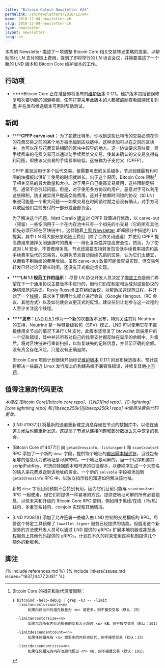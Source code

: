 ```yaml
---
title: "Bitcoin Optech Newsletter #24"
permalink: /zh/newsletters/2018/12/04/
name: 2018-12-04-newsletter-zh
slug: 2018-12-04-newsletter-zh
type: newsletter
layout: newsletter
lang: zh
---
```

本周的 Newsletter 描述了一项调整 Bitcoin Core 相关交易转发策略的提案，以帮助简化 LN 支付的链上费用，提到了即将举行的 LN 协议会议，并简要描述了一个新的 LND 版本和 Bitcoin Core 维护版本的工作。

## 行动项

- **<!--maintenance-release-->**Bitcoin Core 正在准备即将发布的[维护版本][maintenance release] 0.17.1。维护版本包括错误修复和次要功能的回溯移植。任何打算采用此版本的人都被鼓励查看[回溯修复列表][0.17.1 milestone] 并在发布候选版本可用时帮助测试。

## 新闻

- **<!--cpfp-carve-out-->****CPFP carve-out：** 为了花费比特币，你收到这些比特币的交易必须在你的花费交易之前的某个地方被添加到区块链中。这种添加可以在之前的区块中，也可以在与花费交易相同的区块中较早的地方。这一协议要求意味着，高手续费率的花费交易可以通过匀手续费给父交易，使其未确认的父交易变得有利可图，即使该父交易的手续费率较低。这被称为子支付父（CPFP）。

  CPFP 甚至适用于多个后代交易，但需要考虑的关系越多，节点创建最有利可图的块模板以供矿工使用的时间就越长。出于这个原因，Bitcoin Core 限制[^fn-cpfp-limits]了相关交易的最大数量和大小。对于用户自己提高交易费用，这些限制足够高，通常不会引起问题。但是，对于使用多方协议的用户，恶意对手可以利用这些限制，防止诚实用户提高交易费用。这对于依赖时间锁的协议（如 LN）来说可能是一个重大问题——如果交易在时间锁过期之前没有确认，对手方可以收回他们之前支付的一部分或全部资金。

  为了解决这个问题，Matt Corallo [建议][carve out thread]对 CPFP 政策进行修改，以 carve-out（预留）一些空间用于一个在内存池中只有一个祖先的小交易（它的所有其他祖先必须已经在区块链中）。这伴随着[上周 Newsletter][last week's newsletter] *新闻*部分中描述的 LN 提案，其中 LN 将大部分忽略链上费用（除了合作关闭通道）并使用 CPFP 提高费用来选择关闭通道时的费用——简化复杂性并提高安全性。然而，为了使这对 LN 安全，不管费用多高，节点还需要支持转发包含低手续费率祖先和高手续费率后代的交易包，以避免节点自动拒绝先前的交易，认为它们太便宜，从而看不到后续的费用增加。虽然 carve-out 政策可能很容易实现，但交易包转发已经讨论了很长时间，还没有正式指定或实现。

- **<!--organization-of-ln-1-1-specification-effort-->****LN 1.1 规范工作的组织：** 尽管 LN 协议开发人员决定了[哪些工作][ln1.1 accepted proposals]是他们希望在下一个通用协议主要版本中进行的，但他们仍在制定和达成对这些协议的确切规范的共识。Rusty Russell 正在组织会议，以帮助加速规范过程，并开始了一个[线程][ln spec meetings]，征求关于使用什么媒介进行会议（Google Hangout、IRC 会议、其他方式）以及如何使会议更正式的反馈。建议任何计划参与这一过程的人至少关注这个线程。

- **<!--releases-->****发布：**[LND 0.5.1][] 作为一个新的次要版本发布，特别关注其对 Neutrino 的支持，Neutrino 是一种轻量级钱包（SPV）模式，LND 可以使用它在不直接使用全节点的情况下进行 LN 支付。此版本还修复了 btcwallet 后端用户的一个记账错误，其中并非所有对自己的找零支付都反映在显示的余额中。升级后，将对区块链进行重新扫描，以恢复缺失的记账信息，并显示正确的余额。没有资金存在风险，只是没有正确追踪。

  Bitcoin Core 项目计划很快开始标记[维护版本][maintenance release] 0.17.1 的发布候选版本。预计这将解决一些最近 Linux 发行版上的构建系统不兼容性错误，并修复其他[小问题][0.17.1 milestone]。

[LND 0.5.1]: https://github.com/lightningnetwork/lnd/releases/tag/v0.5.1-beta

## 值得注意的代码更改

*本周在 [Bitcoin Core][bitcoin core repo]、[LND][lnd repo]、[C-lightning][core lightning repo] 和 [libsecp256k1][libsecp256k1 repo] 中值得注意的代码更改。*

- [LND #1937][] 将最新的通道重新建立消息存储在节点的数据库中，以便在通道关闭后也能重新发送。这提高了节点从连接问题和部分数据丢失中恢复的机会。

- [Bitcoin Core #14477][] 向 `getaddressinfo`、`listunspent` 和 `scantxoutset` RPC 添加了一个新的 `desc` 字段，提供每个地址的[输出脚本描述符][output script descriptors]，当钱包有足够的信息认为该地址是*可解的*时。一个地址是可解的，当一个程序知道其 scriptPubKey、可选的赎回脚本和可选的见证脚本，以便程序生成一个未签名的输入来花费发送到该地址的资金。一个新的 `solvable` 字段被添加到 `getaddressinfo` RPC 中，以独立指示钱包知道如何解决该地址。

  新的 `desc` 字段目前预期不会特别有用，因为它们目前只能与 `scantxoutset` RPC 一起使用，但它们将提供一种紧凑的方式，提供使地址可解的所有必要信息，以供未来和升级的 Bitcoin Core RPC 使用，例如用于离线/在线（冷/热）钱包、多重签名钱包、coinjoin 实现和其他情况。

- [LND #2081][] 添加了允许签署一些输入由 LND 控制的交易模板的 RPC。尽管这个特定工具镜像了 `lnwallet.Signer` 服务已经提供的功能，但启用这个新服务的方法使开发人员可以通过 LND 提供的 gRPCs 扩展本地机器或甚至远程服务上其他代码提供的 gRPCs。计划在不久的将来使用这种机制提供几个额外的新服务。

## 脚注

[^fn-cpfp-limits]:
    Bitcoin Core 的祖先和后代深度限制：

    ```text
    $ bitcoind -help-debug | grep -A3 -- -limit
      -limitancestorcount=<n>
           如果内存池中的祖先数量为 <n> 或更多，则不接受交易（默认：25）

      -limitancestorsize=<n>
           如果包含所有内存池祖先的交易大小超过 <n> KB，则不接受交易（默认：101）

      -limitdescendantcount=<n>
           如果任何祖先有 <n> 或更多的内存池后代，则不接受交易（默认：25）

      -limitdescendantsize=<n>
           如果任何祖先的内存池后代超过 <n> KB，则不接受交易（默认：101）。
    ```

{% include references.md %}
{% include linkers/issues.md issues="1937,14477,2081" %}

[maintenance release]: https://bitcoincore.org/en/lifecycle/#maintenance-releases
[last week's newsletter]: /zh/newsletters/2018/11/27/#simplified-fee-bumping-for-ln
[carve out thread]: https://lists.linuxfoundation.org/pipermail/bitcoin-dev/2018-November/016518.html
[ln1.1 accepted proposals]: https://github.com/lightningnetwork/lightning-rfc/wiki/Lightning-Specification-1.1-Proposal-States
[ln spec meetings]: https://lists.linuxfoundation.org/pipermail/lightning-dev/2018-November/001673.html
[0.17.1 milestone]: https://github.com/bitcoin/bitcoin/milestone/39?closed=1
[output script descriptors]: https://github.com/bitcoin/bitcoin/blob/master/doc/descriptors.md
